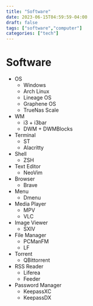 ```yaml
---
title: "Software"
date: 2023-06-15T04:59:59-04:00
draft: false
tags: ["software","computer"]
categories: ["tech"]
---
```

# Software
- OS
    - Windows
    - Arch Linux
    - Lineage OS
    - Graphene OS
    - TrueNas Scale
- WM
    - i3 + i3bar
    - DWM + DWMBlocks
- Terminal
    - ST
    - Alacritty
- Shell
    - ZSH
- Text Editor
    - NeoVim
- Browser
    - Brave
- Menu
    - Dmenu
- Media Player
    - MPV
    - VLC
- Image Viewer
    - SXIV
- File Manager
    - PCManFM
    - LF
- Torrent
    - QBittorrent
- RSS Reader
    - Liferea
    - Feeder
- Password Manager
    - KeepassXC
    - KeepassDX

